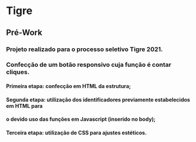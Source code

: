 # Tigre 
## Pré-Work

### Projeto realizado para o processo seletivo Tigre 2021.
### Confecção de um botão responsivo cuja função é contar cliques.

#### <strong> Primeira etapa:</strong> confecção em HTML da estrutura;
#### <strong> Segunda etapa:</strong> utilização dos identificadores previamente estabelecidos em HTML para
#### o devido uso das funções em Javascript (inserido no body);
#### <strong> Terceira etapa:</strong> utilização de CSS para ajustes estéticos. 
